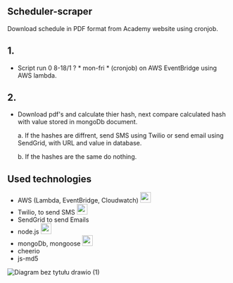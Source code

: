 ## Scheduler-scraper
Download schedule in PDF format from Academy website using cronjob. 

## 1. 
- Script run 0 8-18/1 ? * mon-fri * (cronjob) on AWS EventBridge using AWS lambda.
## 2.
- Download pdf's and calculate thier hash, next compare calculated hash with value stored in mongoDb document.

    a.  If the hashes are diffrent, send SMS using Twilio or send email using SendGrid, with URL and value in database.

    b.  If the hashes are the same do nothing.

## Used technologies ##
- AWS (Lambda, EventBridge, Cloudwatch)  <img height="24" width="24" src="https://cdn.simpleicons.org/amazonaws/white" />
- Twilio, to send SMS <img height="24" width="24" src="https://cdn.simpleicons.org/twilio" />
- SendGrid to send Emails
- node.js <img height="24" width="24" src="https://cdn.simpleicons.org/node.js" />
- mongoDb, mongoose <img height="24" width="24" src="https://cdn.simpleicons.org/mongodb" />
- cheerio
- js-md5

![Diagram bez tytułu drawio (1)](https://user-images.githubusercontent.com/61602042/200808275-2843bd1b-45cd-4d0c-8b3e-6df608b38591.svg)
